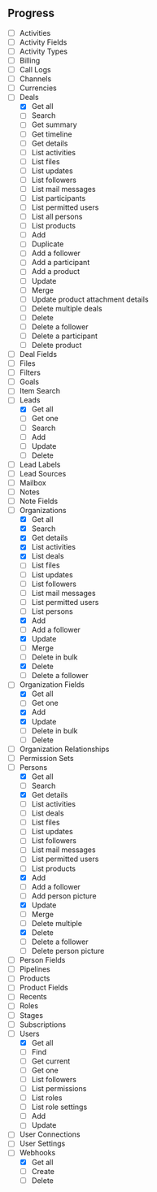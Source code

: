 ## Progress
 - [ ] Activities
 - [ ] Activity Fields
 - [ ] Activity Types
 - [ ] Billing
 - [ ] Call Logs
 - [ ] Channels
 - [ ] Currencies
 - [ ] Deals
   - [X] Get all
   - [ ] Search
   - [ ] Get summary
   - [ ] Get timeline
   - [ ] Get details
   - [ ] List activities
   - [ ] List files
   - [ ] List updates
   - [ ] List followers
   - [ ] List mail messages
   - [ ] List participants
   - [ ] List permitted users
   - [ ] List all persons
   - [ ] List products
   - [ ] Add
   - [ ] Duplicate
   - [ ] Add a follower
   - [ ] Add a participant
   - [ ] Add a product
   - [ ] Update
   - [ ] Merge
   - [ ] Update product attachment details
   - [ ] Delete multiple deals
   - [ ] Delete
   - [ ] Delete a follower
   - [ ] Delete a participant
   - [ ] Delete product
 - [ ] Deal Fields
 - [ ] Files
 - [ ] Filters
 - [ ] Goals
 - [ ] Item Search
 - [ ] Leads
   - [X] Get all
   - [ ] Get one
   - [ ] Search
   - [ ] Add
   - [ ] Update
   - [ ] Delete
 - [ ] Lead Labels
 - [ ] Lead Sources
 - [ ] Mailbox
 - [ ] Notes
 - [ ] Note Fields
 - [ ] Organizations
   - [X] Get all
   - [X] Search
   - [X] Get details
   - [X] List activities
   - [X] List deals
   - [ ] List files
   - [ ] List updates
   - [ ] List followers
   - [ ] List mail messages
   - [ ] List permitted users
   - [ ] List persons
   - [X] Add
   - [ ] Add a follower
   - [X] Update
   - [ ] Merge
   - [ ] Delete in bulk
   - [X] Delete
   - [ ] Delete a follower
 - [ ] Organization Fields
   - [X] Get all
   - [ ] Get one
   - [X] Add
   - [X] Update
   - [ ] Delete in bulk
   - [ ] Delete
 - [ ] Organization Relationships
 - [ ] Permission Sets
 - [ ] Persons
   - [X] Get all
   - [ ] Search
   - [X] Get details
   - [ ] List activities
   - [ ] List deals
   - [ ] List files
   - [ ] List updates
   - [ ] List followers
   - [ ] List mail messages
   - [ ] List permitted users
   - [ ] List products
   - [X] Add
   - [ ] Add a follower
   - [ ] Add person picture
   - [X] Update
   - [ ] Merge
   - [ ] Delete multiple
   - [X] Delete
   - [ ] Delete a follower
   - [ ] Delete person picture
 - [ ] Person Fields
 - [ ] Pipelines
 - [ ] Products
 - [ ] Product Fields
 - [ ] Recents
 - [ ] Roles
 - [ ] Stages
 - [ ] Subscriptions
 - [ ] Users
   - [X] Get all
   - [ ] Find
   - [ ] Get current
   - [ ] Get one
   - [ ] List followers
   - [ ] List permissions
   - [ ] List roles
   - [ ] List role settings
   - [ ] Add
   - [ ] Update
 - [ ] User Connections
 - [ ] User Settings
 - [ ] Webhooks
   - [X] Get all
   - [ ] Create
   - [ ] Delete
